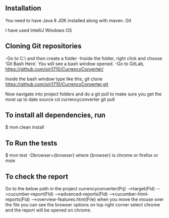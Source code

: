 Installation
-------------
You need to have Java 8 JDK installed along with maven.
Git

I have used IntelliJ
Windows OS

Cloning Git repositories
------------------------
-Go to C:\ and then create a folder
-Inside the folder, right click and choose ‘Git Bash Here’. You will see a bash window opened.
-Go to GitLab, https://github.com/siri1710/CurrencyConverter/

Inside the bash window type like this, git clone https://github.com/siri1710/CurrencyConverter.git

Now navigate into project folders and do a git pull to make sure you get the most up to date source
cd currencyconverter
git pull


To install all dependencies, run
--------------------------------
$ mvn clean install

To Run the tests
----------------
$ mvn test -Dbrowser={browser} where {browser} is chrome or firefox or msie


To check the report
-------------------
Go to the below path in the project
currencyconverter(Prj)
 -->target(Fld)
  -->cucumber-report(Fld)
   -->advanced-reports(Fld)
    -->cucumber-html-reports(Fld)
     -->overview-features.html(File)
when you move the mouse over the file you can see the browser options on top right corner
select chrome and the report will be opened on chrome.
